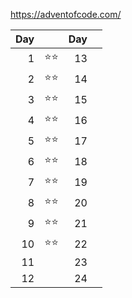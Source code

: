 https://adventofcode.com/

| Day |              | Day |     | 
|----:|:-------------|----:|-----|
|   1 | :star::star: |  13 |     |
|   2 | :star::star: |  14 |     |
|   3 | :star::star: |  15 |     |
|   4 | :star::star: |  16 |     |
|   5 | :star::star: |  17 |     |
|   6 | :star::star: |  18 |     |
|   7 | :star::star: |  19 |     |
|   8 | :star::star: |  20 |     |
|   9 | :star::star: |  21 |     |
|  10 | :star::star: |  22 |     |
|  11 |              |  23 |     |
|  12 |              |  24 |     |
